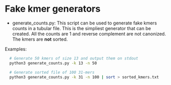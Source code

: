 # Fake kmer generators

* generate_counts.py: This script can be used to generate fake kmers counts in a tubular file.
This is the simpliest generator that can be created.
All the counts are 1 and reverse complement are not canonized.
The kmers are **not** sorted.

Examples:

```bash
  # Generate 50 kmers of size 13 and output them on stdout
  python3 generate_counts.py -k 13 -n 50

  # Generate sorted file of 100 31-mers
  python3 generate_counts.py -k 31 -n 100 | sort > sorted_kmers.txt
```